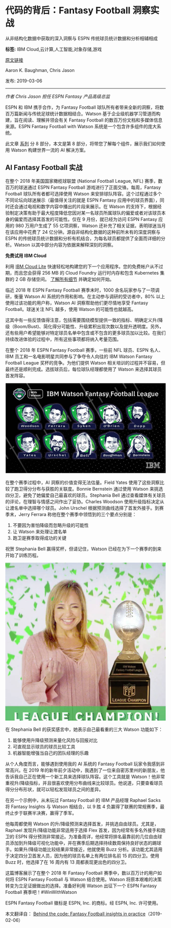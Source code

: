 # 代码的背后：Fantasy Football 洞察实战
从非结构化数据中获取的深入洞察与 ESPN 传统球员统计数据和分析相辅相成

**标签:** IBM Cloud,云计算,人工智能,对象存储,游戏

[原文链接](https://developer.ibm.com/zh/articles/watson-behind-the-code-fantasy-football-2018-part8/)

Aaron K. Baughman, Chris Jason

发布: 2019-03-06

* * *

_作者 Chris Jason 担任 ESPN Fantasy 产品高级总监_

ESPN 和 IBM 携手合作，为 Fantasy Football 球队所有者带来全新的洞察，将数百万篇新闻与传统足球统计数据相结合。Watson 基于企业级机器学习管道而构建，旨在阅读、理解并领会有关 Fantasy Football 的数百万份文档和多媒体信息来源。ESPN Fantasy Football with Watson 系统是一个包含许多组件的庞大系统。

此文章 [系列](https://developer.ibm.com/zh/series/watson-behind-the-code-fantasy-football-2018/) 分 8 部分，本文是第 8 部分，将带您了解每个组件，展示我们如何使用 Watson 构建世界一流的 AI 解决方案。

## AI Fantasy Football 实战

在整个 2018 年美国国家橄榄球联盟 (National Football League, NFL) 赛季，数百万的球迷通过 ESPN Fantasy Football 游戏进行了正面交锋。每周，Fantasy Football 球队所有者都可选择使用 Watson 来安排球队阵容。这个过程通过多个不同论坛向球迷展示（最值得关注的就是 ESPN Fantasy 应用中的球员界面），同时还会通过电视和数字内容中播出的片段来展示。在 Watson 的支持下，根据经验制定决策有助于最大程度降低您因对某一名球员所属球队的偏爱或者对该球员本身的偏爱而选择其首发的可能性。仅在 9 月份，就已经为访问 ESPN Fantasy 应用的 980 万用户生成了 55 亿项洞察，Watson 还补充了相关证据，表明球迷当月在该应用中花费了 24 亿分钟。源自非结构化数据的这种前所未有的深度洞察与 ESPN 的传统球员统计数据和分析有机结合，为每名球员都提供了全面而详细的分析。Watson 以其中部分内容为依据来解释深刻的洞察。

**免费试用 IBM Cloud**

利用 [IBM Cloud Lite](https://cocl.us/IBM_CLOUD_GCG)
快速轻松地构建您的下一个应用程序。您的免费帐户从不过期，而且您会获得 256 MB 的 Cloud Foundry 运行时内存和包含
Kubernetes 集群的 2 GB 存储空间。 [了解所有细节](https://www.ibm.com/cloud/blog/announcements/introducing-ibm-cloud-lite-account-2) 并确定如何开始。

临近 2018 年 ESPN Fantasy Football 赛季末时，1000 余名玩家参与了一项调研，衡量 Watson AI 系统的作用和影响。在主动参与调研的受访者中，80% 以上使用过该功能的用户称，Watson AI 洞察帮助他们更尽情地享受 Fantasy Football。球迷关注 NFL 越多，使用 Watson 的可能性也就越高。

这其中有一些反馈值得注意，包括需要围绕模型提供一致的指标、明确定义升/降级（Boom/Bust)、简化得分可能性、升级累积出现次数以及提升透明度。另外，还有些用户希望能够对特定球员名单中包含或不包含的更多球员加以比较。在我们持续改进体验的过程中，所有这些事项都将纳入考量范围。

在整个 2018 年 ESPN Fantasy Football 赛季，一些前 NFL 球员、ESPN 名人、IBM 员工和一名电影明星共同参与了争夺令人向往的 IBM Watson Fantasy Football League 奖杯的竞争。为他们提供 Watson 相关培训的过程并不容易，但最终还是顺利完成。选拔球员后，每位球队经理都使用了 Watson 来选择其球员首发阵容。

![首发阵容](../ibm_articles_img/watson-behind-the-code-fantasy-football-2018-part8_images_fantasy-football-image1.jpg)

在整个赛季过程中，AI 洞察的价值变得无法估量。Field Yates 使用了这些洞察比较了跑卫得分分布与获胜的关联度。Bonnie Bernstein 通过使用 Watson 来挑选四分卫，避免了她偏爱自己最喜欢的球员。Stephania Bell 通过查看媒体有关球员的评论，在理智与情感之间作出了妥协。Charles Woodson 使用升级指标决定从让渡名单中选择哪个球员。John Urschel 根据预测曲线选择了首发外接手。到赛季末，Jerry Ferrara 称他在整个赛季中领悟到的三个要点分别是：

1. 不要因为害怕降级而忽略升级的可能性
2. 让 Watson 来处理让渡名单
3. 跑卫是赛季取得成功的关键

祝贺 Stephania Bell 赢得奖杯，但请记住，Watson 已经在为下一个赛季的到来开始了训练历程。

![Stephania Bell 的图片](../ibm_articles_img/watson-behind-the-code-fantasy-football-2018-part8_images_fantasy-football-image2.jpg)

在 Stephania Bell 的获奖感言中，她表示自己最看重的三大 Watson 功能如下：

1. 能够使用升降级预测来量化风险与回报对比
2. 可直观显示球员的球员比较工具
3. 机器智能增强当自己的团队经理的乐趣

从个人角度而言，能够遇到使用我的 AI 系统的 Fantasy Football 玩家令我感到非常高兴。在 2019 年的新年前夕活动中，我遇到了一位来自密苏里州的新朋友，他告诉我自己正在使用一个新工具来选择球队阵容。这个工具就是 Watson！他非常重视升/降级指标，并且很喜欢使用分布曲线来比较球员。他说道，只要查看球员得分分布形状，就可以轻松发现球员之间的差异。

在另一个示例中，从未玩过 Fantasy Football 的 IBM 产品经理 Raphael Sacks 将 Fantasy Insights 与 Watson 相结合，以 9 胜 4 负赢得了联赛的常规赛季，最终止步于联赛半决赛，赢得了季军。

他每周都使用 Watson 的升/降级预测来选择首发，并挑选自由球员。尤其是，Raphael 发现升/降级功能非常适用于选择 Flex 首发，因为经常有多名外接手和跑卫的 ESPN 得分预测非常接近。为准备周详，他经常将排名最靠前的几位自由球员添加到升降级可视化功能中，并在赛季后期选择持续数周保持良好状态的踢球手。如果升/降级功能比较结果非常接近，他就使用 Buzz 分析。该功能尤其适用于决定四分卫首发人员，因为他的球员名单上有两位排名前 15 的四分卫。使用 Buzz 时，他选择了在 16 周内有 13 周都表现更出色的四分卫。

这篇博客展示了在整个 2018 年 Fantasy Football 赛季中，数以百万计的用户如何将 ESPN Fantasy Football 与 Watson 结合使用。Watson 将原本艰难的决策转变为立足证据做出的选择。准备好利用 Watson 出征下一个 ESPN Fantasy Football 赛季吧！#WinWithWatson

ESPN Fantasy Football 徽标是 ESPN, Inc. 的商标。经 ESPN, Inc. 许可使用。

本文翻译自： [Behind the code: Fantasy Football insights in practice](https://developer.ibm.com/articles/watson-behind-the-code-fantasy-football-2018-part8/)（2019-02-06）